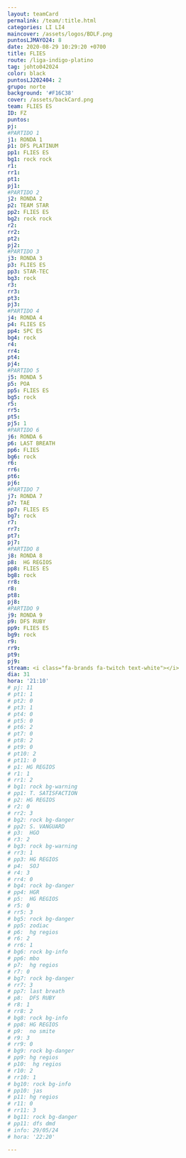 ```yaml
---
layout: teamCard
permalink: /team/:title.html
categories: LI LI4
maincover: /assets/logos/BDLF.png
puntosLJMAYO24: 8
date: 2020-08-29 10:29:20 +0700
title: FLIES
route: /liga-indigo-platino
tag: johto042024
color: black
puntosLJ202404: 2
grupo: norte
background: '#F16C38'
cover: /assets/backCard.png
team: FLIES ES
ID: FZ
puntos: 
pj: 
#PARTIDO 1
j1: RONDA 1
p1: DFS PLATINUM
pp1: FLIES ES
bg1: rock rock
r1: 
rr1: 
pt1: 
pj1: 
#PARTIDO 2
j2: RONDA 2
p2: TEAM STAR
pp2: FLIES ES
bg2: rock rock
r2: 
rr2: 
pt2: 
pj2: 
#PARTIDO 3
j3: RONDA 3
p3: FLIES ES
pp3: STAR-TEC
bg3: rock
r3: 
rr3: 
pt3: 
pj3: 
#PARTIDO 4
j4: RONDA 4
p4: FLIES ES
pp4: SPC ES
bg4: rock 
r4: 
rr4: 
pt4: 
pj4: 
#PARTIDO 5
j5: RONDA 5
p5: POA
pp5: FLIES ES
bg5: rock 
r5: 
rr5: 
pt5: 
pj5: 1
#PARTIDO 6
j6: RONDA 6
p6: LAST BREATH
pp6: FLIES
bg6: rock 
r6: 
rr6: 
pt6: 
pj6: 
#PARTIDO 7
j7: RONDA 7
p7: TAE
pp7: FLIES ES
bg7: rock 
r7: 
rr7: 
pt7: 
pj7: 
#PARTIDO 8
j8: RONDA 8
p8:  HG REGIOS
pp8: FLIES ES
bg8: rock 
rr8: 
r8: 
pt8: 
pj8: 
#PARTIDO 9
j9: RONDA 9
p9: DFS RUBY
pp9: FLIES ES
bg9: rock
r9: 
rr9: 
pt9: 
pj9: 
stream: <i class="fa-brands fa-twitch text-white"></i>
dia: 31
hora: '21:10'
# pj: 11
# pt1: 1
# pt2: 0
# pt3: 1
# pt4: 0
# pt5: 0
# pt6: 2
# pt7: 0
# pt8: 2
# pt9: 0
# pt10: 2
# pt11: 0
# p1: HG REGIOS
# r1: 1
# rr1: 2
# bg1: rock bg-warning
# pp1: T. SATISFACTION
# p2: HG REGIOS
# r2: 0
# rr2: 3
# bg2: rock bg-danger
# pp2: S. VANGUARD
# p3:  HGO
# r3: 2
# bg3: rock bg-warning
# rr3: 1
# pp3: HG REGIOS
# p4:  SOJ
# r4: 3
# rr4: 0
# bg4: rock bg-danger
# pp4: HGR
# p5:  HG REGIOS
# r5: 0
# rr5: 3
# bg5: rock bg-danger
# pp5: zodiac
# p6:  hg regios
# r6: 2
# rr6: 1
# bg6: rock bg-info
# pp6: mbo
# p7:  hg regios
# r7: 0
# bg7: rock bg-danger
# rr7: 3
# pp7: last breath
# p8:  DFS RUBY
# r8: 1
# rr8: 2 
# bg8: rock bg-info
# pp8: HG REGIOS
# p9:  no smite
# r9: 3
# rr9: 0
# bg9: rock bg-danger
# pp9: hg regios
# p10:  hg regios
# r10: 2
# rr10: 1
# bg10: rock bg-info
# pp10: jas
# p11: hg regios
# r11: 0
# rr11: 3
# bg11: rock bg-danger
# pp11: dfs dmd
# info: 29/05/24
# hora: '22:20'

---
```



